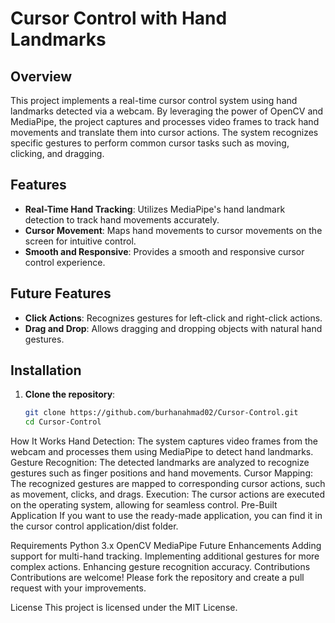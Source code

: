 # Cursor Control with Hand Landmarks

## Overview

This project implements a real-time cursor control system using hand landmarks detected via a webcam. By leveraging the power of OpenCV and MediaPipe, the project captures and processes video frames to track hand movements and translate them into cursor actions. The system recognizes specific gestures to perform common cursor tasks such as moving, clicking, and dragging.

## Features

- **Real-Time Hand Tracking**: Utilizes MediaPipe's hand landmark detection to track hand movements accurately.
- **Cursor Movement**: Maps hand movements to cursor movements on the screen for intuitive control.
- **Smooth and Responsive**: Provides a smooth and responsive cursor control experience.

## Future Features

- **Click Actions**: Recognizes gestures for left-click and right-click actions.
- **Drag and Drop**: Allows dragging and dropping objects with natural hand gestures.

## Installation

1. **Clone the repository**:
   ```bash
   git clone https://github.com/burhanahmad02/Cursor-Control.git
   cd Cursor-Control
How It Works
Hand Detection: The system captures video frames from the webcam and processes them using MediaPipe to detect hand landmarks.
Gesture Recognition: The detected landmarks are analyzed to recognize gestures such as finger positions and hand movements.
Cursor Mapping: The recognized gestures are mapped to corresponding cursor actions, such as movement, clicks, and drags.
Execution: The cursor actions are executed on the operating system, allowing for seamless control.
Pre-Built Application
If you want to use the ready-made application, you can find it in the cursor control application/dist folder.

Requirements
Python 3.x
OpenCV
MediaPipe
Future Enhancements
Adding support for multi-hand tracking.
Implementing additional gestures for more complex actions.
Enhancing gesture recognition accuracy.
Contributions
Contributions are welcome! Please fork the repository and create a pull request with your improvements.

License
This project is licensed under the MIT License.
